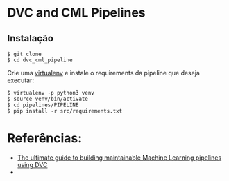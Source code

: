 # DVC and CML Pipelines

## Instalação

```console
$ git clone 
$ cd dvc_cml_pipeline
```

Crie uma [virtualenv](https://virtualenv.pypa.io/en/stable/) e instale o requirements da pipeline que deseja executar:

```console
$ virtualenv -p python3 venv
$ source venv/bin/activate
$ cd pipelines/PIPELINE
$ pip install -r src/requirements.txt
```

# Referências:
- [The ultimate guide to building maintainable Machine Learning pipelines using DVC](https://towardsdatascience.com/the-ultimate-guide-to-building-maintainable-machine-learning-pipelines-using-dvc-a976907b2a1b)
- 
